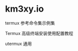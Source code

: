 # km3xy.io

termux                        参考命令集示例集

Termux         高级终端安装使用配置教程


utermux         通用
